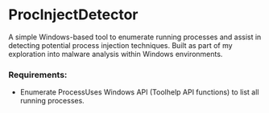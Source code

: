 # ProcInjectDetector
A simple Windows-based tool to enumerate running processes and assist in detecting potential process injection techniques. Built as part of my exploration into malware analysis within Windows environments.

### Requirements:
- Enumerate ProcessUses 
Windows API (Toolhelp API functions) to list all running processes.
